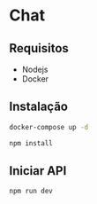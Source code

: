 # Chat 

## Requisitos

- Nodejs
- Docker

## Instalação

```bash
docker-compose up -d

npm install
```

## Iniciar API

```bash
npm run dev
```